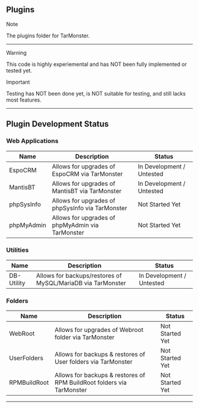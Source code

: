 <h2> Plugins</h2>

> [!NOTE]
> The plugins folder for TarMonster.
<hr>

> [!WARNING]
> This code is highly experiemental and has NOT been fully implemented or tested yet.

> [!IMPORTANT]
> Testing has NOT been done yet, is NOT suitable for testing, and still lacks most features.

<hr>
<h2>Plugin Development Status</h2>

<h3>Web Applications</h3>

| Name | Description | Status
| --- | --- | --- |
| EspoCRM | Allows for upgrades of EspoCRM via TarMonster | In Development / Untested
| MantisBT | Allows for upgrades of MantisBT via TarMonster | In Development / Untested
| phpSysInfo | Allows for upgrades of phpSysInfo via TarMonster | Not Started Yet
| phpMyAdmin | Allows for upgrades of phpMyAdmin via TarMonster | Not Started Yet

<h3>Utilities</h3>

| Name | Description | Status
| --- | --- | --- |
| DB-Utility | Allows for backups/restores of MySQL/MariaDB via TarMonster | In Development / Untested

<h3>Folders</h3>

| Name | Description | Status
| --- | --- | --- |
| WebRoot | Allows for upgrades of Webroot folder via TarMonster | Not Started Yet
| UserFolders | Allows for backups & restores of User folders via TarMonster | Not Started Yet
| RPMBuildRoot | Allows for backups & restores of RPM BuildRoot folders via TarMonster | Not Started Yet
<hr>

